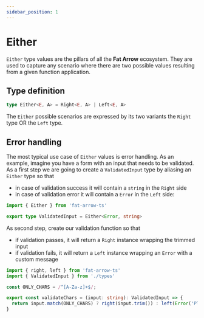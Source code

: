 ```yaml
---
sidebar_position: 1
---
```


# Either

`Either` type values are the pillars of all the **Fat Arrow** ecosystem. They are used to capture any scenario where
there are two possible values resulting from a given function application.

## Type definition

```ts
type Either<E, A> = Right<E, A> | Left<E, A>
```

The `Either` possible scenarios are expressed by its two variants the `Right` type OR the `Left` type.

## Error handling

The most typical use case of `Either` values is error handling. As an example, imagine you have a form with an input
that needs to be validated. As a first step we are going to create a `ValidatedInput` type by aliasing an `Either` type
so that

* in case of validation success it will contain a `string` in the `Right` side
* in case of validation error it will contain a `Error` in the `Left` side:

```ts title="types.ts"
import { Either } from 'fat-arrow-ts'

export type ValidatedInput = Either<Error, string>
```

As second step, create our validation function so that

* if validation passes, it will return a `Right` instance wrapping the trimmed input
* if validation fails, it will return a `Left` instance wrapping an `Error` with a custom message

```ts title="validateChars.ts"
import { right, left } from 'fat-arrow-ts'
import { ValidatedInput } from './types'

const ONLY_CHARS = /^[A-Za-z]+$/;

export const validateChars = (input: string): ValidatedInput => {
  return input.match(ONLY_CHARS) ? right(input.trim()) : left(Error('Please enter alphabets only'))
}
```